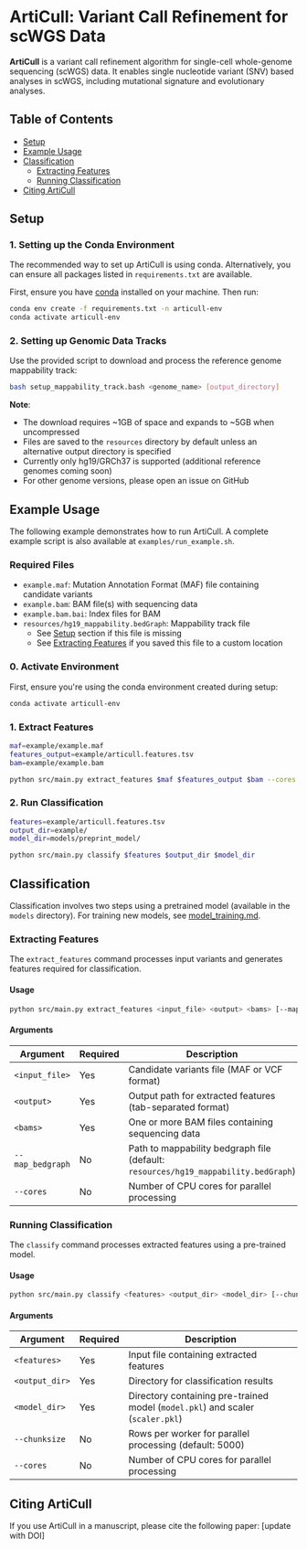 # ArtiCull: Variant Call Refinement for scWGS Data

**ArtiCull** is a variant call refinement algorithm for single-cell whole-genome sequencing (scWGS) data. It enables single nucleotide variant (SNV) based analyses in scWGS, including mutational signature and evolutionary analyses.

## Table of Contents

- [Setup](#setup)
- [Example Usage](#example-usage)
- [Classification](#classification)
  - [Extracting Features](#extracting-features)
  - [Running Classification](#running-classification)
- [Citing ArtiCull](#citing-articull)

## Setup

### 1. Setting up the Conda Environment

The recommended way to set up ArtiCull is using conda. Alternatively, you can ensure all packages listed in `requirements.txt` are available.

First, ensure you have [conda](https://docs.conda.io/en/latest/) installed on your machine. Then run:

```bash
conda env create -f requirements.txt -n articull-env
conda activate articull-env
```

### 2. Setting up Genomic Data Tracks

Use the provided script to download and process the reference genome mappability track:

```bash
bash setup_mappability_track.bash <genome_name> [output_directory]
```

**Note**: 
- The download requires ~1GB of space and expands to ~5GB when uncompressed
- Files are saved to the `resources` directory by default unless an alternative output directory is specified
- Currently only hg19/GRCh37 is supported (additional reference genomes coming soon)
- For other genome versions, please open an issue on GitHub

## Example Usage

The following example demonstrates how to run ArtiCull. A complete example script is also available at `examples/run_example.sh`.

### Required Files

- `example.maf`: Mutation Annotation Format (MAF) file containing candidate variants
- `example.bam`: BAM file(s) with sequencing data
- `example.bam.bai`: Index files for BAM
- `resources/hg19_mappability.bedGraph`: Mappability track file
  - See [Setup](#setup) section if this file is missing
  - See [Extracting Features](#extracting-features) if you saved this file to a custom location

### 0. Activate Environment

First, ensure you're using the conda environment created during setup:

```bash
conda activate articull-env
```

### 1. Extract Features

```bash
maf=example/example.maf
features_output=example/articull.features.tsv
bam=example/example.bam

python src/main.py extract_features $maf $features_output $bam --cores 8
```

### 2. Run Classification

```bash
features=example/articull.features.tsv
output_dir=example/
model_dir=models/preprint_model/

python src/main.py classify $features $output_dir $model_dir
```

## Classification

Classification involves two steps using a pretrained model (available in the `models` directory). For training new models, see [model_training.md](doc/model_training.md).

### Extracting Features

The `extract_features` command processes input variants and generates features required for classification.

#### Usage

```bash
python src/main.py extract_features <input_file> <output> <bams> [--map_bedgraph <bedgraph>] [--cores <ncores>]
```

#### Arguments

| Argument | Required | Description |
|----------|----------|-------------|
| `<input_file>` | Yes | Candidate variants file (MAF or VCF format) |
| `<output>` | Yes | Output path for extracted features (tab-separated format) |
| `<bams>` | Yes | One or more BAM files containing sequencing data |
| `--map_bedgraph` | No | Path to mappability bedgraph file (default: `resources/hg19_mappability.bedGraph`) |
| `--cores` | No | Number of CPU cores for parallel processing |

### Running Classification

The `classify` command processes extracted features using a pre-trained model.

#### Usage

```bash
python src/main.py classify <features> <output_dir> <model_dir> [--chunksize <n>] [--cores <ncores>]
```

#### Arguments

| Argument | Required | Description |
|----------|----------|-------------|
| `<features>` | Yes | Input file containing extracted features |
| `<output_dir>` | Yes | Directory for classification results |
| `<model_dir>` | Yes | Directory containing pre-trained model (`model.pkl`) and scaler (`scaler.pkl`) |
| `--chunksize` | No | Rows per worker for parallel processing (default: 5000) |
| `--cores` | No | Number of CPU cores for parallel processing |

## Citing ArtiCull

If you use ArtiCull in a manuscript, please cite the following paper: [update with DOI]